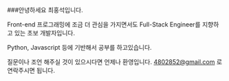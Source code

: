 ###안녕하세요 최홍석입니다.

Front-end 프로그래밍에 조금 더 관심을 가지면서도 Full-Stack Engineer를 지향하고 있는 초보 개발자입니다.

Python, Javascript 등에 기반해서 공부를 하고있습니다.

질문이나 조언 해주실 것이 있으시다면 언제나 환영입니다. 4802852@gmail.com 로 연락주시면 됩니다.

<!---
- 👋 Hi, I’m @4802852
- 👀 I’m interested in ...
- 🌱 I’m currently learning ...
- 💞️ I’m looking to collaborate on ...
- 📫 How to reach me ...
--->

<!---
4802852/4802852 is a ✨ special ✨ repository because its `README.md` (this file) appears on your GitHub profile.
You can click the Preview link to take a look at your changes.
--->
